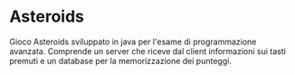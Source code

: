 # Asteroids
Gioco Asteroids sviluppato in java per l'esame di programmazione avanzata.
Comprende un server che riceve dal client informazioni sui tasti premuti e un database per la memorizzazione dei punteggi.
